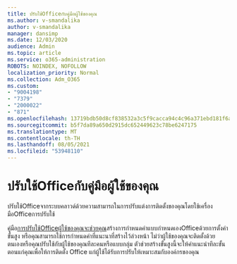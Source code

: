 ```yaml
---
title: ปรับใช้Officeกับคู่มือผู้ใช้ของคุณ
ms.author: v-smandalika
author: v-smandalika
manager: dansimp
ms.date: 12/03/2020
audience: Admin
ms.topic: article
ms.service: o365-administration
ROBOTS: NOINDEX, NOFOLLOW
localization_priority: Normal
ms.collection: Adm_O365
ms.custom:
- "9004198"
- "7379"
- "2000022"
- "871"
ms.openlocfilehash: 13719bdb50d8cf838532a3c5f9cacca94c4c96a371ebd181f6ab04b3c51db0a0
ms.sourcegitcommit: b5f7da89a650d2915dc652449623c78be6247175
ms.translationtype: MT
ms.contentlocale: th-TH
ms.lasthandoff: 08/05/2021
ms.locfileid: "53948110"
---
```

# <a name="deploy-office-to-your-users-guide"></a>ปรับใช้Officeกับคู่มือผู้ใช้ของคุณ

ปรับใช้Officeจากระบบคลาวด์ด้วยความสามารถในการปรับแต่งการติดตั้งของคุณโดยใช้เครื่องมือOfficeการปรับใช้

คู่มือ[การปรับใช้Officeผู้ใช้ของคุณจะช่วยคุณ](https://go.microsoft.com/fwlink/?linkid=2146451)สร้างการกําหนดค่าแบบกําหนดเองOfficeด้วยการตั้งค่าขั้นสูง หรือคุณสามารถใช้การกําหนดค่าที่แนะนาที่สร้างไว้ล่วงหน้า ไม่ว่าผู้ใช้ของคุณจะติดตั้งด้วยตนเองหรือคุณปรับใช้กับผู้ใช้ของคุณทีละคนหรือแบบกลุ่ม ตัวช่วยสร้างขั้นสูงนี้จะให้คําแนะนําทีละขั้นตอนแก่คุณเพื่อให้การติดตั้ง Office แก่ผู้ใช้ได้รับการปรับให้เหมาะสมกับองค์กรของคุณ